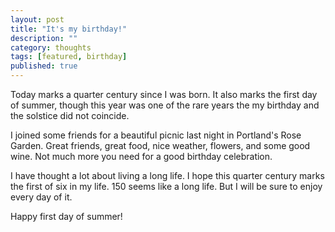```yaml
---
layout: post 
title: "It's my birthday!" 
description: "" 
category: thoughts 
tags: [featured, birthday]
published: true
---
```


Today marks a quarter century since I was born. It also marks the first day of summer, though this year was one of the rare years the my birthday and the solstice did not coincide. 

I joined some friends for a beautiful picnic last night in Portland's Rose Garden. Great friends, great food, nice weather, flowers, and some good wine. Not much more you need for a good birthday celebration.

I have thought a lot about living a long life. I hope this quarter century marks the first of six in my life. 150 seems like a long life. But I will be sure to enjoy every day of it. 

Happy first day of summer!


